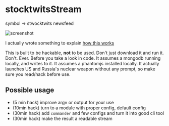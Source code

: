 # stocktwitsStream
symbol -> stwocktwits newsfeed

![screenshot](http://g.recordit.co/Wf92yKLCo2.gif)

I actually wrote something to explain [how this works](http://zhuanlan.zhihu.com/p/20758761)


This is built to be hackable, **not** to be used.
Don't just download it and run it. Don't. Ever. Before you take a look in code.
It assumes a mongodb running locally, and writes to it.
It assumes a phantomjs installed locally.
It actually launches US and Russia's nuclear weapon without any prompt, so make sure you read/hack before use.

Possible usage
---
- (5 min hack) improve argv or output for your use
- (10min hack) turn to a module with proper config, default config
- (30min hack) add `commander` and few configs and turn it into good cli tool
- (30min hack) make the result a readable stream

